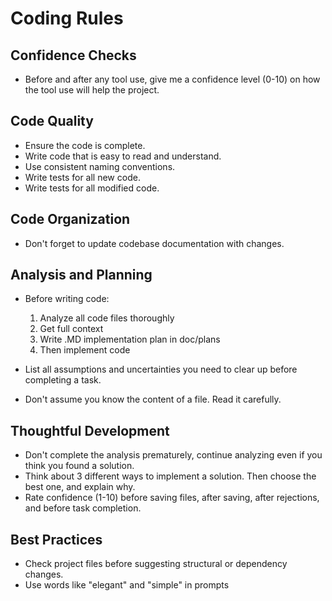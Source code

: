 # Coding Rules

## Confidence Checks

- Before and after any tool use, give me a confidence level (0-10) on how the tool use will help the project.

## Code Quality

- Ensure the code is complete.
- Write code that is easy to read and understand.
- Use consistent naming conventions.
- Write tests for all new code.
- Write tests for all modified code.

## Code Organization

- Don't forget to update codebase documentation with changes.

## Analysis and Planning

- Before writing code:

  1. Analyze all code files thoroughly
  2. Get full context
  3. Write .MD implementation plan in doc/plans
  4. Then implement code

- List all assumptions and uncertainties you need to clear up before completing a task.
- Don't assume you know the content of a file. Read it carefully.

## Thoughtful Development

- Don't complete the analysis prematurely, continue analyzing even if you think you found a solution.
- Think about 3 different ways to implement a solution. Then choose the best one, and explain why.
- Rate confidence (1-10) before saving files, after saving, after rejections, and before task completion.

## Best Practices

- Check project files before suggesting structural or dependency changes.
- Use words like "elegant" and "simple" in prompts
